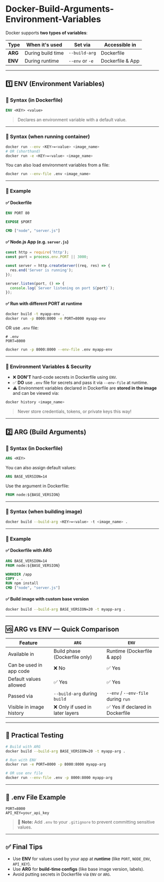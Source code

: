 # Docker-Build-Arguments-Environment-Variables

Docker supports **two types of variables**:

| Type    | When it's used    | Set via         | Accessible in    |
| ------- | ----------------- | --------------- | ---------------- |
| **ARG** | During build time | `--build-arg`   | Dockerfile       |
| **ENV** | During runtime    | `--env` or `-e` | Dockerfile & App |

---

## 1️⃣ ENV (Environment Variables)

### 🔹 Syntax (in Dockerfile)

```dockerfile
ENV <KEY> <value>
```

> Declares an environment variable with a default value.

---

### 🔹 Syntax (when running container)

```bash
docker run --env <KEY>=<value> <image_name>
# OR (shorthand)
docker run -e <KEY>=<value> <image_name>
```

You can also load environment variables from a file:

```bash
docker run --env-file .env <image_name>
```

---

### 🔹 Example

#### ✅ Dockerfile

```dockerfile
ENV PORT 80

EXPOSE $PORT

CMD ["node", "server.js"]
```

#### ✅ Node.js App (e.g. `server.js`)

```js
const http = require('http');
const port = process.env.PORT || 3000;

const server = http.createServer((req, res) => {
  res.end('Server is running');
});

server.listen(port, () => {
  console.log(`Server listening on port ${port}`);
});
```

#### ✅ Run with different PORT at runtime

```bash
docker build -t myapp-env .
docker run -p 8000:8000 -e PORT=8000 myapp-env
```

OR use `.env` file:

```env
# .env
PORT=8000
```

```bash
docker run -p 8000:8000 --env-file .env myapp-env
```

---

### 🔐 Environment Variables & Security

* ❌ **DON'T** hard-code secrets in Dockerfile using `ENV`.
* ✅ **DO** use `.env` file for secrets and pass it via `--env-file` at runtime.
* ⚠️ Environment variables declared in Dockerfile are **stored in the image** and can be viewed via:

```bash
docker history <image_name>
```

> Never store credentials, tokens, or private keys this way!

---

## 2️⃣ ARG (Build Arguments)

### 🔹 Syntax (in Dockerfile)

```dockerfile
ARG <KEY>
```

You can also assign default values:

```dockerfile
ARG BASE_VERSION=14
```

Use the argument in Dockerfile:

```dockerfile
FROM node:${BASE_VERSION}
```

---

### 🔹 Syntax (when building image)

```bash
docker build --build-arg <KEY>=<value> -t <image_name> .
```

---

### 🔹 Example

#### ✅ Dockerfile with ARG

```dockerfile
ARG BASE_VERSION=14
FROM node:${BASE_VERSION}

WORKDIR /app
COPY . .
RUN npm install
CMD ["node", "server.js"]
```

#### ✅ Build image with custom base version

```bash
docker build --build-arg BASE_VERSION=20 -t myapp-arg .
```

---

## 🆚 ARG vs ENV — Quick Comparison

| Feature                  | `ARG`                          | `ENV`                               |
| ------------------------ | ------------------------------ | ----------------------------------- |
| Available in             | Build phase (Dockerfile only)  | Runtime (Dockerfile & app)          |
| Can be used in app code  | ❌ No                           | ✅ Yes                               |
| Default values allowed   | ✅ Yes                          | ✅ Yes                               |
| Passed via               | `--build-arg` during `build`   | `--env` / `--env-file` during `run` |
| Visible in image history | ❌ Only if used in later layers | ✅ Yes if declared in Dockerfile     |

---

## 🧪 Practical Testing

```bash
# Build with ARG
docker build --build-arg BASE_VERSION=20 -t myapp-arg .

# Run with ENV
docker run -e PORT=8000 -p 8000:8000 myapp-arg

# OR use env file
docker run --env-file .env -p 8000:8000 myapp-arg
```

---

## 📁 .env File Example

```env
PORT=8000
API_KEY=your_api_key
```

> 🔐 **Note:** Add `.env` to your `.gitignore` to prevent committing sensitive values.

---

## ✅ Final Tips

* Use **ENV** for values used by your app at **runtime** (like `PORT`, `NODE_ENV`, `API_KEY`).
* Use **ARG** for **build-time configs** (like base image version, labels).
* Avoid putting secrets in Dockerfile via `ENV` or `ARG`.
